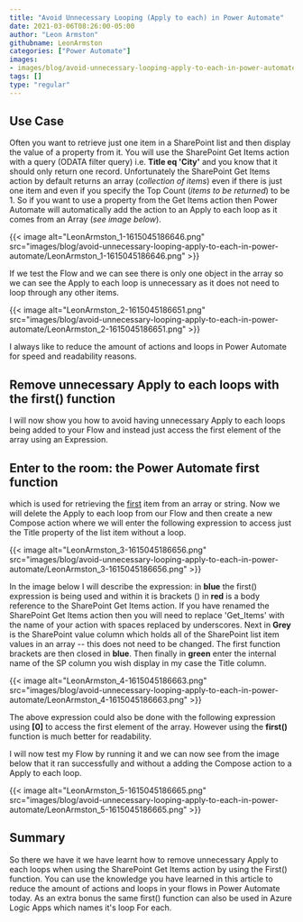```yaml
---
title: "Avoid Unnecessary Looping (Apply to each) in Power Automate"
date: 2021-03-06T08:26:00-05:00
author: "Leon Armston"
githubname: LeonArmston
categories: ["Power Automate"]
images:
- images/blog/avoid-unnecessary-looping-apply-to-each-in-power-automate/LeonArmston_2-1615045186651.png
tags: []
type: "regular"
---
```


## Use Case

Often you want to retrieve just one item in a SharePoint list and then
display the value of a property from it. You will use the SharePoint Get
Items action with a query (ODATA filter query) i.e. **Title eq
'City'** and you know that it should only return one record.
Unfortunately the SharePoint Get Items action by default returns an
array (*collection of items*) even if there is just one item and even if
you specify the Top Count (*items to be returned*) to be 1. So if you
want to use a property from the Get Items action then Power Automate
will automatically add the action to an Apply to each loop as it comes
from an Array (*see image below*).

{{< image alt="LeonArmston_1-1615045186646.png" src="images/blog/avoid-unnecessary-looping-apply-to-each-in-power-automate/LeonArmston_1-1615045186646.png" >}}

If we test the Flow and we can see there is only one object in the array
so we can see the Apply to each loop is unnecessary as it does not need
to loop through any other items.

{{< image alt="LeonArmston_2-1615045186651.png" src="images/blog/avoid-unnecessary-looping-apply-to-each-in-power-automate/LeonArmston_2-1615045186651.png" >}}

I always like to reduce the amount of actions and loops in Power
Automate for speed and readability reasons.

## Remove unnecessary Apply to each loops with the first() function

I will now show you how to avoid having unnecessary Apply to each loops
being added to your Flow and instead just access the first element of
the array using an Expression.

## Enter to the room: the Power Automate first function

which is used for retrieving the [first](https://docs.microsoft.com/azure/logic-apps/workflow-definition-language-functions-reference#first ) item from an array or string. Now we will
delete the Apply to each loop from our Flow and then create a new
Compose action where we will enter the following expression to access
just the Title property of the list item without a loop.

{{< image alt="LeonArmston_3-1615045186656.png" src="images/blog/avoid-unnecessary-looping-apply-to-each-in-power-automate/LeonArmston_3-1615045186656.png" >}}

In the image below I will describe the expression: in **blue** the
first() expression is being used and within it is brackets () in **red**
is a body reference to the SharePoint Get Items action. If you have
renamed the SharePoint Get Items action then you will need to replace
'Get_Items' with the name of your action with spaces replaced by
underscores. Next in **Grey** is the SharePoint value column which holds
all of the SharePoint list item values in an array -- this does not need
to be changed. The first function brackets are then closed in **blue**.
Then finally in **green** enter the internal name of the SP column you
wish display in my case the Title column.

{{< image alt="LeonArmston_4-1615045186663.png" src="images/blog/avoid-unnecessary-looping-apply-to-each-in-power-automate/LeonArmston_4-1615045186663.png" >}}

The above expression could also be done with the following expression
using **\[0\]** to access the first element of the array. However using
the **first()** function is much better for readability.

I will now test my Flow by running it and we can now see from the image
below that it ran successfully and without a adding the Compose action
to a Apply to each loop.

{{< image alt="LeonArmston_5-1615045186665.png" src="images/blog/avoid-unnecessary-looping-apply-to-each-in-power-automate/LeonArmston_5-1615045186665.png" >}}

## Summary

So there we have it we have learnt how to remove unnecessary Apply to
each loops when using the SharePoint Get Items action by using the
First() function. You can use the knowledge you have learned in this
article to reduce the amount of actions and loops in your flows in Power
Automate today. As an extra bonus the same first() function can also be
used in Azure Logic Apps which names it's loop For each.
